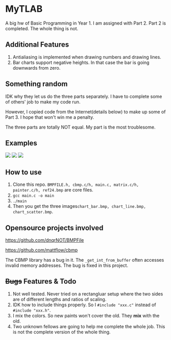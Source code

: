 # MyTLAB
A big hw of Basic Programming in Year 1. I am assigned with Part 2. Part 2 is completed. The whole thing is not.

## Additional Features

1. Antialiasing is implemented when drawing numbers and drawing lines.
2. Bar charts support negative heights. In that case the bar is going downwards from zero.

## Something random

IDK why they let us do the three parts separately. I have to complete some of others' job to make my code run.

However, I copied code from the Internet(details below) to make up some of Part 3. I hope that won't win me a penalty.

The three parts are totally NOT equal. My part is the most troublesome.

## Examples

![](./chart_bar.bmp) ![](./chart_line.bmp) ![](./chart_scatter.bmp)

## How to use

1. Clone this repo. `BMPFILE.h, cbmp.c/h, main.c, matrix.c/h, painter.c/h, ref24.bmp` are core files.
2. `gcc main.c -o main`
3. `./main`
4. Then you get the three images`chart_bar.bmp, chart_line.bmp, chart_scatter.bmp`.

## Opensource projects involved

https://github.com/dnqrNOT/BMPFile

https://github.com/mattflow/cbmp

The CBMP library has a bug in it. The `_get_int_from_buffer` often accesses invalid memory addresses. The bug is fixed in this project.

## ~~Bugs~~ Features & Todo

1. Not well tested. Never tried on a rectangluar setup where the two sides are of different lengths and ratios of scaling.
2. IDK how to include things properly. So I `#include "xxx.c"` instead of `#include "xxx.h"`.
3. I mix the colors. So new paints won't cover the old. They **mix** with the old.
4. Two unknown fellows are going to help me complete the whole job. This is not the complete version of the whole thing.


